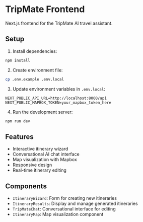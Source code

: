# TripMate Frontend

Next.js frontend for the TripMate AI travel assistant.

## Setup

1. Install dependencies:
```bash
npm install
```

2. Create environment file:
```bash
cp .env.example .env.local
```

3. Update environment variables in `.env.local`:
```
NEXT_PUBLIC_API_URL=http://localhost:8000/api
NEXT_PUBLIC_MAPBOX_TOKEN=your_mapbox_token_here
```

4. Run the development server:
```bash
npm run dev
```

## Features

- Interactive itinerary wizard
- Conversational AI chat interface
- Map visualization with Mapbox
- Responsive design
- Real-time itinerary editing

## Components

- `ItineraryWizard`: Form for creating new itineraries
- `ItineraryResults`: Display and manage generated itineraries
- `TripMateChat`: Conversational interface for editing
- `ItineraryMap`: Map visualization component
